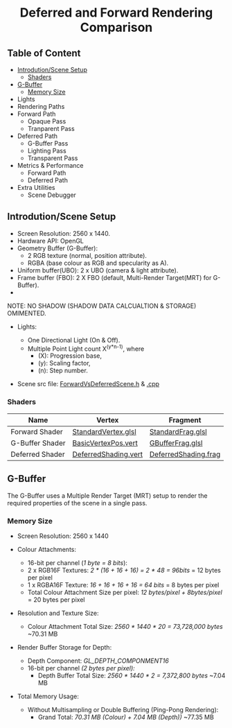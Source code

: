 # <p align = "center"> Deferred and Forward Rendering Comparison </p>

## Table of Content
- [Introdution/Scene Setup](#introdutionscene-setup)
    - [Shaders](#shaders)
- [G-Buffer](#g-buffer)
    - [Memory Size](#memory-size)
- Lights
- Rendering Paths
 - Forward Path
    - Opaque Pass
    - Tranparent Pass
 - Deferred Path
    - G-Buffer Pass
    - Lighting Pass
    - Transparent Pass
- Metrics & Performance
    - Forward Path
    - Deferred Path
- Extra Utilities
    - Scene Debugger

## Introdution/Scene Setup
- Screen Resolution: 2560 x 1440.
- Hardware API: OpenGL 
- Geometry Buffer (G-Buffer): 
    - 2 RGB texture (normal, position attribute).
    - RGBA (base colour as RGB and specularity as A).
- Uniform buffer(UBO): 2 x UBO (camera & light attribute).
- Frame buffer (FBO): 2 X FBO (default, Multi-Render Target(MRT) for G-Buffer).
- 
NOTE: NO SHADOW (SHADOW DATA CALCUALTION & STORAGE) OMIMENTED.
- Lights:
    - One Directional Light (On & Off).
    - Multiple Point Light count X<sup>(y*n-1)</sup>, where
        - (X): Progression base,
        - (y): Scaling factor,
        - (n): Step number.

- Scene src file: [ForwardVsDeferredScene.h](../src/Scene%20Graph/Scenes/ForwardVsDeferredRenderingScene.h) & [.cpp](../src/Scene%20Graph/Scenes/ForwardVsDeferredRenderingScene.cpp)

### Shaders

| Name           | Vertex               | Fragment               |
|----------------|----------------------|------------------------|
| Forward Shader | [StandardVertex.glsl](../Assets/Shaders/StandardVertex.glsl)| [StandardFrag.glsl](../Assets/Shaders/StandardFrag2.glsl)|
| G-Buffer Shader| [BasicVertexPos.vert](../Assets/Shaders/Experimental/BasicVertexPos.vert)| [GBufferFrag.glsl](../Assets/Shaders/GBufferFrag.glsl)|
| Deferred Shader| [DeferredShading.vert](../Assets/Shaders/Experimental/DeferredShading.vert)| [DeferredShading.frag](../Assets/Shaders/Experimental/DeferredShading.frag)|


##  G-Buffer 
The G-Buffer uses a Multiple Render Target (MRT) setup to render the required properties of the scene in a single pass.

### Memory Size

- Screen Resolution: 2560 x 1440
- Colour Attachments:
    - 16-bit per channel (*1 byte = 8 bits*):
    - 2 x RGB16F Textures: *2 * (16 + 16 + 16) = 2 * 48 = 96bits* = 12 bytes per pixel
    - 1 x RGBA16F Texture: *16 + 16 + 16 + 16 = 64 bits* = 8 bytes per pixel
    - Total Colour Attachment Size per pixel: *12 bytes/pixel + 8bytes/pixel* = 20 bytes per pixel
- Resolution and Texture Size:
    - Colour Attachment Total Size: *2560 * 1440 * 20 = 73,728,000 bytes* ~70.31 MB

- Render Buffer Storage for Depth: 
    - Depth Component: *GL_DEPTH_COMPONMENT16*
    - 16-bit per channel *(2 bytes per pixel):*
        - Depth Buffer Total Size: *2560 * 1440 * 2 = 7,372,800 bytes* ~7.04 MB

- Total Memory Usage:
    - Without Multisampling or Double Buffering (Ping-Pong Rendering):
        - Grand Total: *70.31 MB (Colour) + 7.04 MB (Depth))* ~77.35 MB
